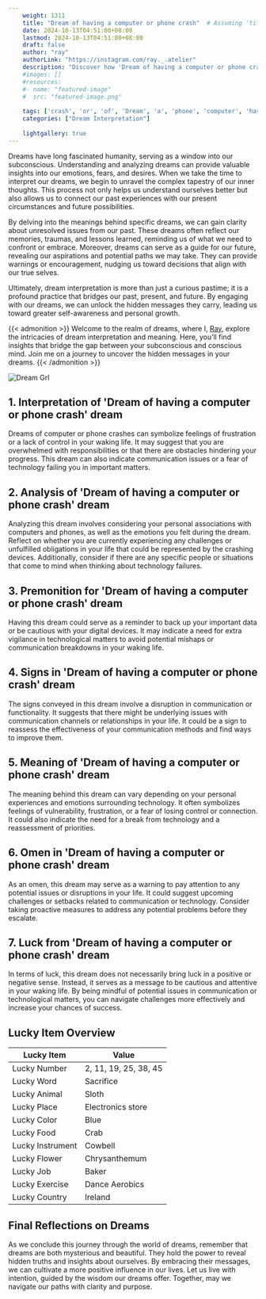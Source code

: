 ```yaml
---
    weight: 1311
    title: "Dream of having a computer or phone crash"  # Assuming 'title' column exists
    date: 2024-10-13T04:51:00+08:00
    lastmod: 2024-10-13T04:51:00+08:00
    draft: false
    author: "ray"
    authorLink: "https://instagram.com/ray._.atelier"
    description: "Discover how 'Dream of having a computer or phone crash' can interpret your future and uncover its significant meanings in your life."
    #images: []
    #resources:
    #- name: "featured-image"
    #  src: "featured-image.png"
    
    tags: ['crash', 'or', 'of', 'Dream', 'a', 'phone', 'computer', 'having']
    categories: ["Dream Interpretation"]
    
    lightgallery: true
---
```

    
Dreams have long fascinated humanity, serving as a window into our subconscious. Understanding and analyzing dreams can provide valuable insights into our emotions, fears, and desires. When we take the time to interpret our dreams, we begin to unravel the complex tapestry of our inner thoughts. This process not only helps us understand ourselves better but also allows us to connect our past experiences with our present circumstances and future possibilities.

By delving into the meanings behind specific dreams, we can gain clarity about unresolved issues from our past. These dreams often reflect our memories, traumas, and lessons learned, reminding us of what we need to confront or embrace. Moreover, dreams can serve as a guide for our future, revealing our aspirations and potential paths we may take. They can provide warnings or encouragement, nudging us toward decisions that align with our true selves.

Ultimately, dream interpretation is more than just a curious pastime; it is a profound practice that bridges our past, present, and future. By engaging with our dreams, we can unlock the hidden messages they carry, leading us toward greater self-awareness and personal growth.

{{< admonition >}}
Welcome to the realm of dreams, where I, [Ray](https://instagram.com/ray._.atelier), explore the intricacies of dream interpretation and meaning. Here, you’ll find insights that bridge the gap between your subconscious and conscious mind. Join me on a journey to uncover the hidden messages in your dreams.
{{< /admonition >}}

![Dream Grl](https://cdn.pixabay.com/photo/2017/11/02/03/35/gothic-2910057_1280.jpg "Dream Grl")

## 1. Interpretation of 'Dream of having a computer or phone crash' dream

Dreams of computer or phone crashes can symbolize feelings of frustration or a lack of control in your waking life. It may suggest that you are overwhelmed with responsibilities or that there are obstacles hindering your progress. This dream can also indicate communication issues or a fear of technology failing you in important matters.

## 2. Analysis of 'Dream of having a computer or phone crash' dream

Analyzing this dream involves considering your personal associations with computers and phones, as well as the emotions you felt during the dream. Reflect on whether you are currently experiencing any challenges or unfulfilled obligations in your life that could be represented by the crashing devices. Additionally, consider if there are any specific people or situations that come to mind when thinking about technology failures.

## 3. Premonition for 'Dream of having a computer or phone crash' dream

Having this dream could serve as a reminder to back up your important data or be cautious with your digital devices. It may indicate a need for extra vigilance in technological matters to avoid potential mishaps or communication breakdowns in your waking life.

## 4. Signs in 'Dream of having a computer or phone crash' dream

The signs conveyed in this dream involve a disruption in communication or functionality. It suggests that there might be underlying issues with communication channels or relationships in your life. It could be a sign to reassess the effectiveness of your communication methods and find ways to improve them.

## 5. Meaning of 'Dream of having a computer or phone crash' dream

The meaning behind this dream can vary depending on your personal experiences and emotions surrounding technology. It often symbolizes feelings of vulnerability, frustration, or a fear of losing control or connection. It could also indicate the need for a break from technology and a reassessment of priorities.

## 6. Omen in 'Dream of having a computer or phone crash' dream

As an omen, this dream may serve as a warning to pay attention to any potential issues or disruptions in your life. It could suggest upcoming challenges or setbacks related to communication or technology. Consider taking proactive measures to address any potential problems before they escalate.

## 7. Luck from 'Dream of having a computer or phone crash' dream

In terms of luck, this dream does not necessarily bring luck in a positive or negative sense. Instead, it serves as a message to be cautious and attentive in your waking life. By being mindful of potential issues in communication or technological matters, you can navigate challenges more effectively and increase your chances of success.

## Lucky Item Overview
| Lucky Item          | Value              |
|---------------|--------------------|
| Lucky Number        | 2, 11, 19, 25, 38, 45  |
| Lucky Word          | Sacrifice |
| Lucky Animal        | Sloth |
| Lucky Place         | Electronics store     |
| Lucky Color         | Blue     |
| Lucky Food          | Crab      |
| Lucky Instrument    | Cowbell |
| Lucky Flower        | Chrysanthemum    |
| Lucky Job           | Baker       |
| Lucky Exercise      | Dance Aerobics  |
| Lucky Country       | Ireland    |


##  Final Reflections on Dreams

As we conclude this journey through the world of dreams, remember that dreams are both mysterious and beautiful. They hold the power to reveal hidden truths and insights about ourselves. By embracing their messages, we can cultivate a more positive influence in our lives. Let us live with intention, guided by the wisdom our dreams offer. Together, may we navigate our paths with clarity and purpose.
